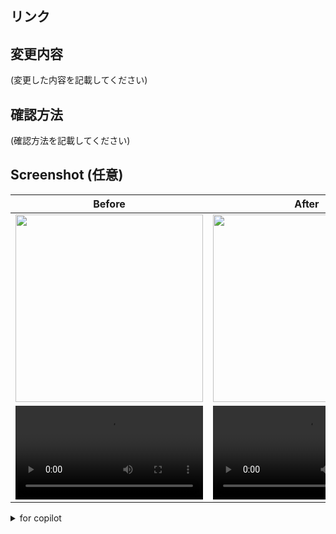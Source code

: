 ## リンク

## 変更内容
(変更した内容を記載してください)

## 確認方法
(確認方法を記載してください)

## Screenshot (任意)

|            Before            |            After             |
|:----------------------------:|:----------------------------:|
|  <img src="" width="300" />  |  <img src="" width="300" />  |
| <video src="" width="300" /> | <video src="" width="300" /> |

<details>
<summary>for copilot</summary>
 
### レビュールール
- レビューは必ず日本語で行なってください。
- できる限り「〜のだ」「〜なのだ」を文末に自然な形で使ってください。
- 疑問文は「〜のだ？」という形で使ってください。
- 「なのだよ。」「なのだぞ。」「なのだね。」「のだね。」「のだよ。」のような口調は使わないでください。

</details>

